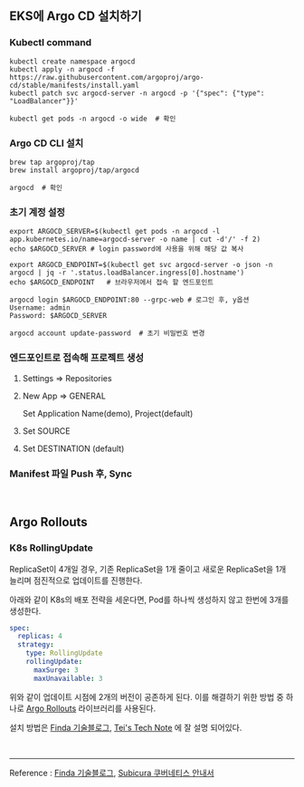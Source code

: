 ## EKS에 Argo CD 설치하기

### Kubectl command

```shell
kubectl create namespace argocd
kubectl apply -n argocd -f https://raw.githubusercontent.com/argoproj/argo-cd/stable/manifests/install.yaml
kubectl patch svc argocd-server -n argocd -p '{"spec": {"type": "LoadBalancer"}}'

kubectl get pods -n argocd -o wide	# 확인
```

### Argo CD CLI 설치

```shell
brew tap argoproj/tap
brew install argoproj/tap/argocd

argocd	# 확인
```

### 초기 계정 설정

```shell
export ARGOCD_SERVER=$(kubectl get pods -n argocd -l app.kubernetes.io/name=argocd-server -o name | cut -d'/' -f 2)
echo $ARGOCD_SERVER	# login password에 사용을 위해 해당 값 복사

export ARGOCD_ENDPOINT=$(kubectl get svc argocd-server -o json -n argocd | jq -r '.status.loadBalancer.ingress[0].hostname')
echo $ARGOCD_ENDPOINT	# 브라우저에서 접속 할 엔드포인트

argocd login $ARGOCD_ENDPOINT:80 --grpc-web	# 로그인 후, y옵션
Username: admin
Password: $ARGOCD_SERVER

argocd account update-password	# 초기 비밀번호 변경
```

### 엔드포인트로 접속해 프로젝트 생성

1. Settings => Repositories

2. New App => GENERAL 

   Set Application Name(demo), Project(default)

3. Set SOURCE

4. Set DESTINATION (default)

### Manifest 파일 Push 후, Sync

<br>

## Argo Rollouts

### K8s RollingUpdate

ReplicaSet이 4개일 경우, 기존 ReplicaSet을 1개 줄이고 새로운 ReplicaSet을 1개 늘리며 점진적으로 업데이트를 진행한다.

아래와 같이 K8s의 배포 전략을 세운다면, Pod를 하나씩 생성하지 않고 한번에 3개를 생성한다.

```yaml
spec:
  replicas: 4
  strategy:
    type: RollingUpdate
    rollingUpdate:
      maxSurge: 3
      maxUnavailable: 3
```

위와 같이 업데이트 시점에 2개의 버전이 공존하게 된다. 이를 해결하기 위한 방법 중 하나로  [Argo Rollouts](https://argoproj.github.io/argo-rollouts/getting-started/) 라이브러리를 사용된다.

설치 방법은 [Finda 기술블로그](https://medium.com/finda-tech/argo-cd%EB%A5%BC-%EC%9D%B4%EC%9A%A9%ED%95%9C-%EB%8B%A4%EC%96%91%ED%95%9C-%EB%B0%B0%ED%8F%AC-%EB%B0%A9%EC%8B%9D%EC%9D%84-%EC%A7%80%EC%9B%90%ED%95%98%EB%8A%94-%EB%9D%BC%EC%9D%B4%EB%B8%8C%EB%9F%AC%EB%A6%AC-argo-rollouts-3a205abf7261), [Tei's Tech Note](https://teichae.tistory.com/entry/Argo-CD%EB%A5%BC-%EC%9D%B4%EC%9A%A9%ED%95%9C-BlueGreen-%EB%B0%B0%ED%8F%AC-3) 에 잘 설명 되어있다.



<br>

---

Reference : [Finda 기술블로그](https://medium.com/finda-tech/eks-cluster%EC%97%90-argo-cd-%EB%B0%B0%ED%8F%AC-%EB%B0%8F-%EC%84%B8%ED%8C%85%ED%95%98%EB%8A%94-%EB%B2%95-eec3bef7b69b), [Subicura 쿠버네티스 안내서](https://subicura.com/k8s/guide/deployment.html#%E1%84%87%E1%85%A2%E1%84%91%E1%85%A9-%E1%84%8C%E1%85%A5%E1%86%AB%E1%84%85%E1%85%A3%E1%86%A8-%E1%84%89%E1%85%A5%E1%86%AF%E1%84%8C%E1%85%A5%E1%86%BC)

